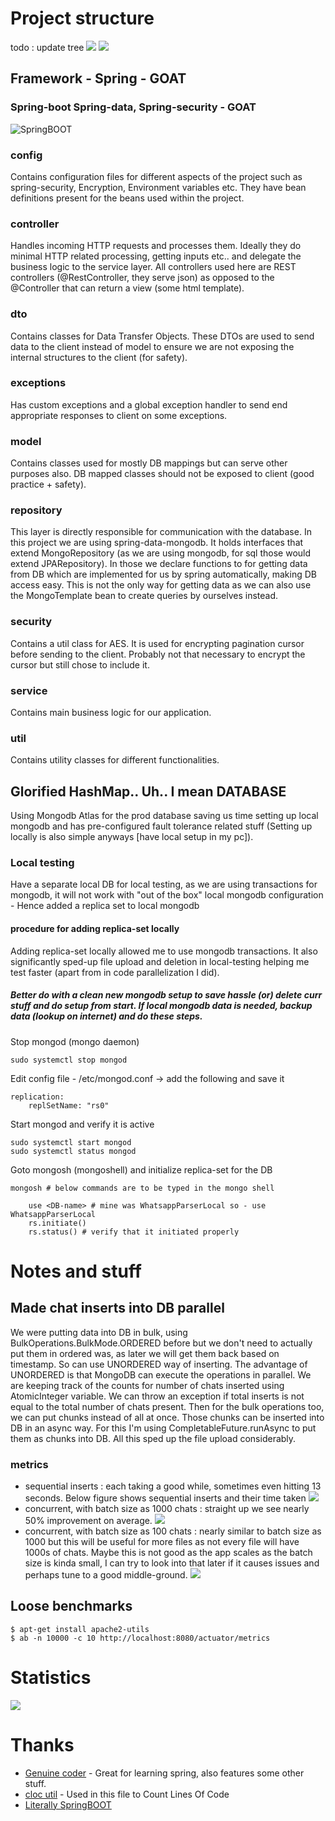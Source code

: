 # Project structure
todo : update tree
![](.github/tree.png)
![](.github/tree2.png)

## Framework - Spring - GOAT
### Spring-boot Spring-data, Spring-security - GOAT
![SpringBOOT](.github/SpringBOOT.gif)

### config
Contains configuration files for different aspects of the project such as spring-security, Encryption, Environment variables
etc. They have bean definitions present for the beans used within the project.

### controller
Handles incoming HTTP requests and processes them. Ideally they do minimal HTTP related processing, getting inputs etc..
and delegate the business logic to the service layer. All controllers used here are REST controllers (@RestController, they serve json)
as opposed to the @Controller that can return a view (some html template).

### dto
Contains classes for Data Transfer Objects. These DTOs are used to send data to the client instead of model to ensure
we are not exposing the internal structures to the client (for safety).

### exceptions
Has custom exceptions and a global exception handler to send end appropriate responses to client on some exceptions.

### model
Contains classes used for mostly DB mappings but can serve other purposes also. DB mapped classes should not be exposed
to client (good practice + safety).

### repository
This layer is directly responsible for communication with the database. In this project we are using spring-data-mongodb. 
It holds interfaces that extend MongoRepository (as we are using mongodb, for sql those would extend JPARepository). In
those we declare functions to for getting data from DB which are implemented for us by spring automatically, making DB
access easy. This is not the only way for getting data as we can also use the MongoTemplate bean to create queries by
ourselves instead.

### security
Contains a util class for AES. It is used for encrypting pagination cursor before sending to the client. Probably
not that necessary to encrypt the cursor but still chose to include it.

### service
Contains main business logic for our application.

### util
Contains utility classes for different functionalities.

## Glorified HashMap.. Uh.. I mean DATABASE
Using Mongodb Atlas for the prod database saving us time setting up local mongodb and has pre-configured fault
tolerance related stuff (Setting up locally is also simple anyways [have local setup in my pc]).

### Local testing
Have a separate local DB for local testing, as we are using transactions for mongodb, it will not work with "out of the box"
local mongodb configuration - Hence added a replica set to local mongodb

#### procedure for adding replica-set locally
Adding replica-set locally allowed me to use mongodb transactions. It also significantly sped-up file upload and deletion 
in local-testing helping me test faster (apart from in code parallelization I did).

##### Better do with a clean new mongodb setup to save hassle (or) delete curr stuff and do setup from start. If local mongodb data is needed, backup data (lookup on internet) and do these steps.
Stop mongod (mongo daemon)
    
    sudo systemctl stop mongod

Edit config file - /etc/mongod.conf -> add the following and save it

    replication:
        replSetName: "rs0"

Start mongod and verify it is active 

    sudo systemctl start mongod
    sudo systemctl status mongod

Goto mongosh (mongoshell) and initialize replica-set for the DB

    mongosh # below commands are to be typed in the mongo shell

        use <DB-name> # mine was WhatsappParserLocal so - use WhatsappParserLocal
        rs.initiate()
        rs.status() # verify that it initiated properly

# Notes and stuff
## Made chat inserts into DB parallel
We were putting data into DB in bulk, using BulkOperations.BulkMode.ORDERED before but we don't need to actually put 
them in ordered was, as later we will get them back based on timestamp. So can use UNORDERED way of inserting. The advantage
of UNORDERED is that MongoDB can execute the operations in parallel. We are keeping track of the counts for number of chats
inserted using AtomicInteger variable. We can throw an exception if total inserts is not equal to the total
number of chats present. Then for the bulk operations too, we can put chunks instead of all at once. Those chunks can be inserted into DB
in an async way. For this I'm using CompletableFuture.runAsync to put them as chunks into DB. All this sped up the 
file upload considerably.

### metrics
- sequential inserts : each taking a good while, sometimes even hitting 13 seconds. Below figure shows sequential inserts and their time taken
![](.github/metrics_chatIns_seq.png)
- concurrent, with batch size as 1000 chats : straight up we see nearly 50% improvement on average. 
![](.github/metrics_chatInsParallel_1000.png)
- concurrent, with batch size as 100 chats : nearly similar to batch size as 1000 but this will be useful for more files as not every file will have 1000s of chats. Maybe this is not good as the app scales as the batch size is kinda small, I can try to look into that later if it causes issues and perhaps tune to a good middle-ground.
![](.github/metrics_chatInsParallel_100.png)

## Loose benchmarks 

    $ apt-get install apache2-utils
    $ ab -n 10000 -c 10 http://localhost:8080/actuator/metrics

# Statistics
![](.github/cloc.png)

# Thanks
- [Genuine coder](https://www.youtube.com/@GenuineCoder) - Great for learning spring, also features some other stuff.
- [cloc util](https://github.com/AlDanial/cloc) - Used in this file to Count Lines Of Code
- [Literally SpringBOOT](https://tenor.com/view/goofy-shoes-gif-26687557)